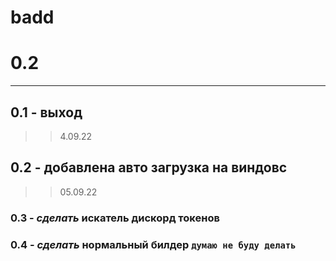 # badd
# 0.2
--------------------------------
## 0.1 - выход 
>> 4.09.22
## 0.2 - добавлена авто загрузка на виндовс 
>>05.09.22
### 0.3 - *сделать* искатель дискорд токенов
### 0.4 - *сделать* нормальный билдер ```думаю не буду делать```
